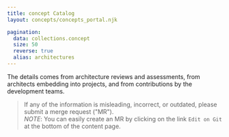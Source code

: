 ```yaml
---
title: concept Catalog
layout: concepts/concepts_portal.njk

pagination:
  data: collections.concept
  size: 50
  reverse: true
  alias: architectures
---
```


The details comes from architecture reviews and assessments, from architects embedding into projects, and from contributions by the development teams.

> If any of the information is misleading, incorrect, or outdated, please submit a merge request ("MR").  
> *NOTE*: You can easily create an MR by clicking on the link `Edit on Git` at the bottom of the content page.

<div id="conceptsearch-container">
  <concept-Search></concept-Search>
</div>
